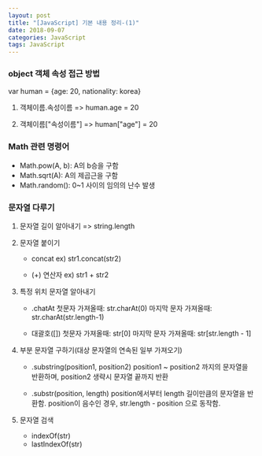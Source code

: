 ```yaml
---
layout: post
title: "[JavaScript] 기본 내용 정리-(1)"
date: 2018-09-07
categories: JavaScript
tags: JavaScript
---
```


### object 객체 속성 접근 방법
var human = {age: 20, nationality: korea}
1. 객체이름.속성이름
    => human.age = 20

2. 객체이름["속성이름"]
	=> human["age"] = 20

### Math 관련 명령어
- Math.pow(A, b): A의 b승을 구함
- Math.sqrt(A): A의 제곱근을 구함
- Math.random(): 0~1 사이의 임의의 난수 발생

### 문자열 다루기
1. 문자열 길이 알아내기
=> string.length

2. 문자열 붙이기
    - concat
    ex) str1.concat(str2)

    - (+) 연산자
    ex) str1 + str2

3. 특정 위치 문자열 알아내기
    - .chatAt
    첫문자 가져올때: str.charAt(0)
    마지막 문자 가져올때: str.charAt(str.length-1)

    - 대괄호([])
    첫문자 가져올때: str[0]
    마지막 문자 가져올때: str[str.length - 1]

4. 부분 문자열 구하기(대상 문자열의 연속된 일부 가져오기)
    - .substring(position1, position2)
    position1 ~ position2 까지의 문자열을 반환하며, position2 생략시 문자열 끝까지 반환

    - .substr(position, length)
    position에서부터 length 길이만큼의 문자열을 반환함. position이 음수인 경우, str.length - position 으로 동작함.

5. 문자열 검색
    - indexOf(str)
    - lastIndexOf(str)

